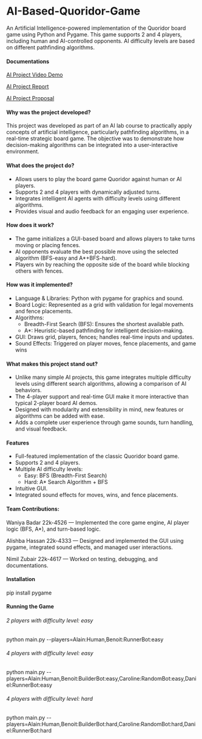 # AI-Based-Quoridor-Game
An Artificial Intelligence-powered implementation of the Quoridor board game using Python and Pygame. This game supports 2 and 4 players, including human and AI-controlled opponents. AI difficulty levels are based on different pathfinding algorithms.

#### Documentations
[AI Project Video Demo](https://drive.google.com/file/d/1BNk__GrFK7KJB3F8PP9MQ0ploLE1qnYi/view?usp=sharing)

[AI Project Report](https://drive.google.com/file/d/11TrHb0IiT9lvZiljO_qsrVVA4rb9jZ55/view?usp=sharing)

[AI Project Proposal](https://docs.google.com/document/d/1ndKIAqqc6xcQI3ykf3WHAUshuvmWsvdP/edit?usp=sharing&ouid=108623326638263762592&rtpof=true&sd=true)

#### Why was the project developed?
This project was developed as part of an AI lab course to practically apply concepts of artificial intelligence, particularly pathfinding algorithms, in a real-time strategic board game. The objective was to demonstrate how decision-making algorithms can be integrated into a user-interactive environment.

#### What does the project do?
- Allows users to play the board game Quoridor against human or AI players.
- Supports 2 and 4 players with dynamically adjusted turns.
- Integrates intelligent AI agents with difficulty levels using different algorithms.
- Provides visual and audio feedback for an engaging user experience.

#### How does it work?
- The game initializes a GUI-based board and allows players to take turns moving or placing fences.
- AI opponents evaluate the best possible move using the selected algorithm (BFS-easy and A*+BFS-hard).
- Players win by reaching the opposite side of the board while blocking others with fences.
  
#### How was it implemented?
- Language & Libraries: Python with pygame for graphics and sound.
- Board Logic: Represented as a grid with validation for legal movements and fence placements.
- Algorithms:
  - Breadth-First Search (BFS): Ensures the shortest available path.
  - A*: Heuristic-based pathfinding for intelligent decision-making.
- GUI: Draws grid, players, fences; handles real-time inputs and updates.
- Sound Effects: Triggered on player moves, fence placements, and game wins

#### What makes this project stand out?
- Unlike many simple AI projects, this game integrates multiple difficulty levels using different search algorithms, allowing a comparison of AI behaviors.
- The 4-player support and real-time GUI make it more interactive than typical 2-player board AI demos.
- Designed with modularity and extensibility in mind, new features or algorithms can be added with ease.
- Adds a complete user experience through game sounds, turn handling, and visual feedback.

#### Features
- Full-featured implementation of the classic Quoridor board game.
- Supports 2 and 4 players.
- Multiple AI difficulty levels:
  - Easy: BFS (Breadth-First Search)
  - Hard: A* Search Algorithm + BFS
- Intuitive GUI.
- Integrated sound effects for moves, wins, and fence placements.

#### Team Contributions:
Waniya Badar 22k-4526 — Implemented the core game engine, AI player logic (BFS, A*), and turn-based logic.

Alishba Hassan 22k-4333 — Designed and implemented the GUI using pygame, integrated sound effects, and managed user interactions.

Nimil Zubair 22k-4617 — Worked on testing, debugging, and documentations.

#### Installation
pip install pygame

#### Running the Game
###### 2 players with difficulty level: easy
python main.py --players=Alain:Human,Benoit:RunnerBot:easy   
###### 4 players with difficulty level: easy
python main.py --players=Alain:Human,Benoit:BuilderBot:easy,Caroline:RandomBot:easy,Daniel:RunnerBot:easy
###### 4 players with difficulty level: hard
python main.py --players=Alain:Human,Benoit:BuilderBot:hard,Caroline:RandomBot:hard,Daniel:RunnerBot:hard
